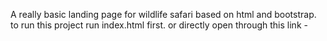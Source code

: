 A really basic landing page for wildlife safari based on html and bootstrap.
to run this project run index.html first.
or directly open through this link - 
